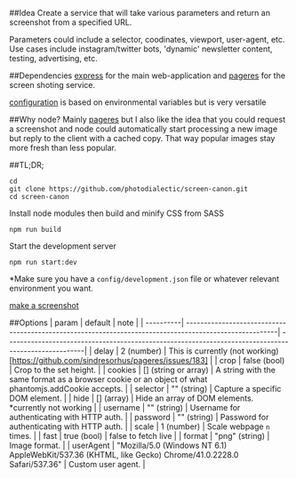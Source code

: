##Idea
Create a service that will take various parameters and return an screenshot from a specified URL. 

Parameters could include a selector, coodinates, viewport, user-agent, etc. Use cases include instagram/twitter bots, 'dynamic' newsletter content, testing, advertising, etc.

##Dependencies
[express](http://expressjs.com/) for the main web-application and [pageres](https://github.com/sindresorhus/pageres) for the screen shoting service.

[configuration](https://www.npmjs.com/package/config) is based on environmental variables but is very versatile

##Why node?
Mainly [pageres](https://github.com/sindresorhus/pageres) but I also like the idea that you could request a screenshot and node could automatically start processing a new image but reply to the client with a cached copy. That way popular images stay more fresh than less popular. 

##TL;DR;

```
cd
git clone https://github.com/photodialectic/screen-canon.git
cd screen-canon
```

Install node modules then build and minify CSS from SASS
```
npm run build
```

Start the development server
```
npm run start:dev
```

*Make sure you have a ```config/development.json``` file or whatever relevant environment you want. 

[make a screenshot](http://localhost:3000/)

##Options
| param     | default                                                                                                | note                                                                                                |
| ----------| -------------------------------------------------------------------------------------------------------| ----------------------------------------------------------------------------------------------------|
| delay     | 2 (number)                                                                                             | This is currently (not working)[https://github.com/sindresorhus/pageres/issues/183]                 |
| crop      | false (bool)                                                                                           | Crop to the set height.                                                                             |
| cookies   | [] (string or array)                                                                                   | A string with the same format as a browser cookie or an object of what phantomjs.addCookie accepts. |
| selector  | "" (string)                                                                                            | Capture a specific DOM element.                                                                     |
| hide      | [] (array)                                                                                             | Hide an array of DOM elements. *currently not working                                               |
| username  | "" (string)                                                                                            | Username for authenticating with HTTP auth.                                                         |
| password  | "" (string)                                                                                            | Password for authenticating with HTTP auth.                                                         |
| scale     | 1 (number)                                                                                             | Scale webpage ```n``` times.                                                                        |
| fast      | true (bool)                                                                                            | false to fetch live                                                                                 |
| format    | "png" (string)                                                                                         | Image format.                                                                                       |
| userAgent | "Mozilla/5.0 (Windows NT 6.1) AppleWebKit/537.36 (KHTML, like Gecko) Chrome/41.0.2228.0 Safari/537.36" | Custom user agent.                                                                                  |
